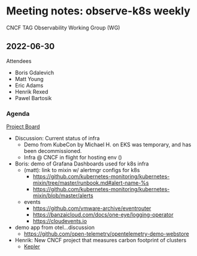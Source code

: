 # Meeting notes: observe-k8s weekly

CNCF TAG Observability Working Group (WG)

## 2022-06-30

Attendees

* Boris Gdalevich
* Matt Young
* Eric Adams
* Henrik Rexed
* Pawel Bartosik

### Agenda

[Project Board](https://github.com/orgs/observe-k8s/projects/1/views/1)

* Discussion: Current status of infra
  * Demo from KubeCon by Michael H. on EKS was temporary, and has been decommissioned.
  * Infra @ CNCF in flight for hosting env ()
* Boris: demo of Grafana Dashboards used for k8s infra
  * (matt): link to mixin w/ alertmgr configs for k8s
    * <https://github.com/kubernetes-monitoring/kubernetes-mixin/tree/master/runbook.md#alert-name-%s>
    * <https://github.com/kubernetes-monitoring/kubernetes-mixin/blob/master/alerts>
  * events
    * <https://github.com/vmware-archive/eventrouter>
    * <https://banzaicloud.com/docs/one-eye/logging-operator>
    * <https://cloudevents.io>
* demo app from otel...discussion
  * <https://github.com/open-telemetry/opentelemetry-demo-webstore>
* Henrik: New CNCF project that measures carbon footprint of clusters
  * [Kepler](https://github.com/sustainable-computing-io/kepler)
